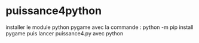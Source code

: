 # puissance4python

installer le module python pygame avec la commande : python -m pip install pygame
puis lancer puissance4.py avec python
